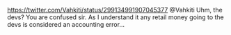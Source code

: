 https://twitter.com/Vahkiti/status/299134991907045377 @Vahkiti Uhm, the devs? You are confused sir. As I understand it any retail money going to the devs is considered an accounting error...